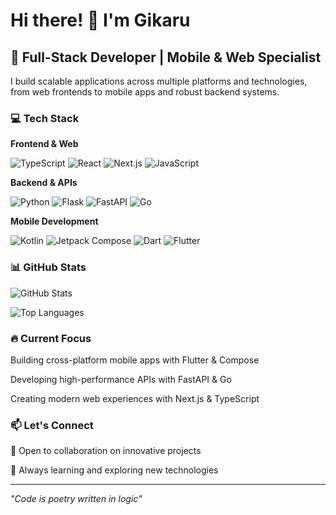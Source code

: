 # Hi there! 👋 I'm Gikaru

## 🚀 Full-Stack Developer | Mobile & Web Specialist

I build scalable applications across multiple platforms and technologies, from web frontends to mobile apps and robust backend systems.

### 💻 Tech Stack

**Frontend & Web**

![TypeScript](https://img.shields.io/badge/-TypeScript-3178C6?style=flat-square&logo=typescript&logoColor=white)
![React](https://img.shields.io/badge/-React-61DAFB?style=flat-square&logo=react&logoColor=black)
![Next.js](https://img.shields.io/badge/-Next.js-000000?style=flat-square&logo=next.js&logoColor=white)
![JavaScript](https://img.shields.io/badge/-JavaScript-F7DF1E?style=flat-square&logo=javascript&logoColor=black)

**Backend & APIs**

![Python](https://img.shields.io/badge/-Python-3776AB?style=flat-square&logo=python&logoColor=white)
![Flask](https://img.shields.io/badge/-Flask-000000?style=flat-square&logo=flask&logoColor=white)
![FastAPI](https://img.shields.io/badge/-FastAPI-009688?style=flat-square&logo=fastapi&logoColor=white)
![Go](https://img.shields.io/badge/-Go-00ADD8?style=flat-square&logo=go&logoColor=white)

**Mobile Development**

![Kotlin](https://img.shields.io/badge/-Kotlin-7F52FF?style=flat-square&logo=kotlin&logoColor=white)
![Jetpack Compose](https://img.shields.io/badge/-Compose-4285F4?style=flat-square&logo=jetpackcompose&logoColor=white)
![Dart](https://img.shields.io/badge/-Dart-0175C2?style=flat-square&logo=dart&logoColor=white)
![Flutter](https://img.shields.io/badge/-Flutter-02569B?style=flat-square&logo=flutter&logoColor=white)

### 📊 GitHub Stats

![GitHub Stats](https://github-readme-stats.vercel.app/api?username=I-GIKARU&show_icons=true&theme=dark&hide_border=true)

![Top Languages](https://github-readme-stats.vercel.app/api/top-langs/?username=I-GIKARU&layout=compact&theme=dark&hide_border=true&langs_count=12)

### 🔥 Current Focus

Building cross-platform mobile apps with Flutter & Compose

Developing high-performance APIs with FastAPI & Go

Creating modern web experiences with Next.js & TypeScript

### 📫 Let's Connect

💼 Open to collaboration on innovative projects

🌱 Always learning and exploring new technologies

---
*"Code is poetry written in logic"*
